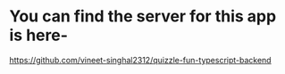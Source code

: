 # You can find the server for this app is here-

https://github.com/vineet-singhal2312/quizzle-fun-typescript-backend
